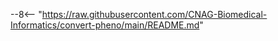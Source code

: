 --8<-- "https://raw.githubusercontent.com/CNAG-Biomedical-Informatics/convert-pheno/main/README.md"

